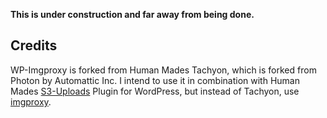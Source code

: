<!-- <table width="100%">
	<tr>
		<td align="left" width="70">
			<strong>Tachyon</strong><br />
			Faster than light image processing. Inspired / forked from Photon.
		</td>
		<td align="right" width="20%">
			<a href="https://travis-ci.org/humanmade/tachyon-plugin">
				<img src="https://travis-ci.org/humanmade/tachyon.svg?branch=master" alt="Build status">
			</a>
			<a href="http://codecov.io/github/humanmade/tachyon-plugin?branch=master">
				<img src="http://codecov.io/github/humanmade/tachyon-plugin/coverage.svg?branch=master" alt="Coverage via codecov.io" />
			</a>
		</td>
	</tr>
	<tr>
		<td>
			A <strong><a href="https://hmn.md/">Human Made</a></strong> project. Maintained by @joehoyle.
		</td>
		<td align="center">
			<img src="https://hmn.md/content/themes/hmnmd/assets/images/hm-logo.svg" width="100" />
		</td>
	</tr>
</table>

[Tachyon](https://github.com/humanmade/tachyon) is an image resizing service built to be used with Amazon S3 as the image backend, AWS Lambda (or any node.js server) to process images using [sharp](http://sharp.pixelplumbing.com/en/stable/), and sits behind a CDN such as CloudFront or CloudFlare.

This plugin handles modifying WordPress image URLs to use a Tachyon service instance.

## Installation

1. Upload and enable this plugin.
2. Add `define( 'TACHYON_URL', 'https://your.tachyon.url/path/to/uploads' )` to your `wp-config.php` file.

## Usage

Typically the above steps are all you need to do however you can use the following public facing functions and filters.

### Functions

#### `tachyon_url( string $image_url, array $args = [] )`

This function returns the Tachyon URL for a given image hosted on Amazon S3.

```php
$image_url = 'https://my-bucket.s3.us-east-1.amazonaws.com/path/to/image.jpg';
$args      = [
	'resize'  => '300,300',
	'quality' => 90
];

$url = tachyon_url( $image_url, $args );
```

### Filters

The following filters allow you to modify the output and behaviour of the plugin.

#### `tachyon_disable_in_admin`

Defaults to `true`. You can override this by adding the following code to a plugin or your theme's `functions.php`:

```php
add_filter( 'tachyon_disable_in_admin', '__return_false' );
```

#### `tachyon_override_image_downsize`

Defaults to `false`. Provides a way of preventing Tachyon from being applied to images retrieved from WordPress Core at the lowest level, you might use this if you wanted to use `tachyon_url()` manually in specific cases.

```php
add_filter( 'tachyon_override_image_downsize', '__return_true' );
```

#### `tachyon_skip_for_url`

Allows skipping the Tachyon URL for a given image URL. Defaults to `false`.

```php
add_filter( 'tachyon_skip_for_url', function ( $skip, $image_url, $args ) {
	if ( strpos( $image_url, 'original' ) !== false ) {
		return true;
	}

	return $skip;
}, 10, 3 );
```

#### `tachyon_pre_image_url`

Filters the Tachyon image URL excluding the query string arguments. You might use this to shard Tachyon requests across multiple instances of the service for example.

```php
add_filter( 'tachyon_pre_image_url', function ( $image_url, $args ) {
	if ( rand( 1, 2 ) === 2 ) {
		$image_url = str_replace( TACHYON_URL, TACHYON_URL_2, $image_url );
	}

	return $image_url;
}, 10, 2 );
```

#### `tachyon_pre_args`

Filters the query string parameters appended to the tachyon image URL.

```php
add_filter( 'tachyon_pre_args', function ( $args ) {
	if ( isset( $args['resize'] ) ) {
		$args['crop_strategy'] = 'smart';
	}

	return $args;
} );
```

#### `tachyon_remove_size_attributes`

Defaults to `true`. `width` & `height` attributes on image tags are removed by default to prevent aspect ratio distortion that can happen in some unusual cases where `srcset` sizes have different aspect ratios.


```php
add_filter( 'tachyon_remove_size_attributes', '__return_true' );
```
-->

**This is under construction and far away from being done.**

## Credits

WP-Imgproxy is forked from Human Mades Tachyon, which is forked from Photon by Automattic Inc. I intend to use it in combination with Human Mades [S3-Uploads](https://github.com/humanmade/S3-Uploads) Plugin for WordPress, but instead of Tachyon, use [imgproxy](https://github.com/imgproxy/imgproxy).
